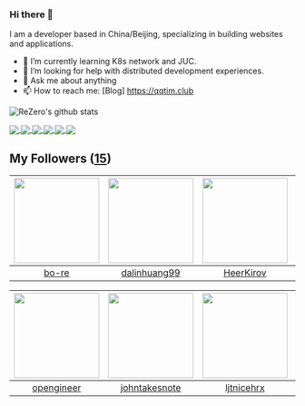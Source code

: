 ### Hi there 👋

  I am a developer based in China/Beijing, specializing in building websites and applications.
  
  - 🌱 I’m currently learning K8s network and JUC.
  - 🤔 I’m looking for help with distributed development experiences.
  - 💬 Ask me about anything
  - 📫 How to reach me: [Blog] https://qqtim.club
  
  
  ![ReZero's github stats](https://github-readme-stats.vercel.app/api?username=rezeros&show_icons=true&title_color=fff&icon_color=79ff97&text_color=9f9f9f&bg_color=151515)
  
 
  <a href="https://github.com/rezeros/zit">
<img align="center" src="https://github-readme-stats.vercel.app/api/pin/?username=rezeros&repo=zit&title_color=fff&icon_color=79ff97&text_color=9f9f9f&bg_color=151515" />
  </a>
  <a href="https://github.com/rezeros/zerobox">
<img align="center" src="https://github-readme-stats.vercel.app/api/pin/?username=rezeros&repo=zerobox&title_color=fff&icon_color=79ff97&text_color=9f9f9f&bg_color=151515" />
  </a>
  <a href="https://github.com/rezeros/leetcode">
<img align="center" src="https://github-readme-stats.vercel.app/api/pin/?username=rezeros&repo=leetcode&title_color=fff&icon_color=79ff97&text_color=9f9f9f&bg_color=151515" />
  </a>
   <a href="https://github.com/rezeros/LLone">
<img align="center" src="https://github-readme-stats.vercel.app/api/pin/?username=rezeros&repo=LLone&title_color=fff&icon_color=79ff97&text_color=9f9f9f&bg_color=151515" />
  </a>

  <a href="https://github.com/rezeros">
<img align="center" src="https://github-readme-stats.vercel.app/api/top-langs/?username=rezeros&layout=compact&exclude_repo=rezeros,rezeros.github.io,blog-source&hide=css,html&langs_count=8" />
  </a>

 <a href="https://github.com/rezeros">
<img align="center" src="https://github-readme-stats.vercel.app/api/wakatime?username=rezeros" />
  </a>
  

## My Followers ([15](https://github.com/ReZeroS?tab=followers))

| <img src="https://avatars.githubusercontent.com/u/47686772?v=4" width="150" height="150" /> | <img src="https://avatars.githubusercontent.com/u/6508763?v=4" width="150" height="150" /> | <img src="https://avatars.githubusercontent.com/u/26834294?v=4" width="150" height="150" /> | <img src="https://avatars.githubusercontent.com/u/39089451?v=4" width="150" height="150" /> |
| :-----------------------------------------------------------------------------------------: | :----------------------------------------------------------------------------------------: | :-----------------------------------------------------------------------------------------: | :-----------------------------------------------------------------------------------------: |
|                              [bo-re](https://github.com/bo-re)                              |                       [dalinhuang99](https://github.com/dalinhuang99)                      |                          [HeerKirov](https://github.com/HeerKirov)                          |                         [Mysteryzzz](https://github.com/Mysteryzzz)                         |

| <img src="https://avatars.githubusercontent.com/u/32831059?v=4" width="150" height="150" /> | <img src="https://avatars.githubusercontent.com/u/29314819?v=4" width="150" height="150" /> | <img src="https://avatars.githubusercontent.com/u/36908291?v=4" width="150" height="150" /> | <img src="https://avatars.githubusercontent.com/u/34676280?v=4" width="150" height="150" /> |
| :-----------------------------------------------------------------------------------------: | :-----------------------------------------------------------------------------------------: | :-----------------------------------------------------------------------------------------: | :-----------------------------------------------------------------------------------------: |
|                         [opengineer](https://github.com/opengineer)                         |                      [johntakesnote](https://github.com/johntakesnote)                      |                         [ljtnicehrx](https://github.com/ljtnicehrx)                         |                     [IceSeaKingFire](https://github.com/IceSeaKingFire)                     |